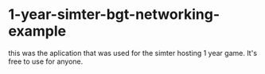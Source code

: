 # 1-year-simter-bgt-networking-example
this was the aplication that was used for the simter hosting 1 year game. It's free to use for anyone.
